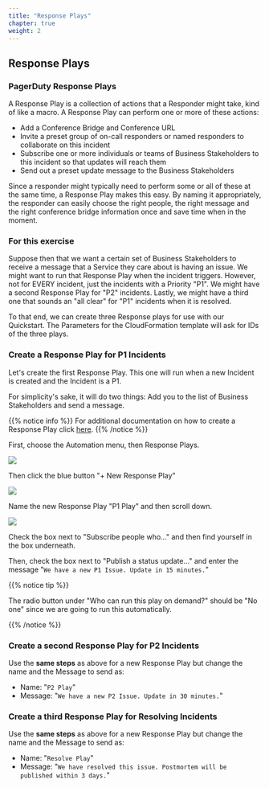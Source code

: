 ```yaml
---
title: "Response Plays"
chapter: true
weight: 2
---
```


## Response Plays

### PagerDuty Response Plays

A Response Play is a collection of actions that a Responder might take, kind of like a macro. A Response Play can perform one or more of these actions:

- Add a Conference Bridge and Conference URL
- Invite a preset group of on-call responders or named responders to collaborate on this incident
- Subscribe one or more individuals or teams of Business Stakeholders to this incident so that updates will reach them
- Send out a preset update message to the Business Stakeholders

Since a responder might typically need to perform some or all of these at the same time, a Response Play makes this easy.  By naming it appropriately, the responder can easily choose the right people, the right message and the right conference bridge information once and save time when in the moment.  

### For this exercise

Suppose then that we want a certain set of Business Stakeholders to receive a message that a Service they care about is having an issue. We might want to run that Response Play when the incident triggers. However, not for EVERY incident, just the incidents with a Priority "P1". We might have a second Response Play for "P2" incidents.  Lastly, we might have a third one that sounds an "all clear" for "P1" incidents when it is resolved.

To that end, we can create three Response plays for use with our Quickstart. The Parameters for the CloudFormation template will ask for IDs of the three plays.

### Create a Response Play for P1 Incidents

Let's create the first Response Play.  This one will run when a new Incident is created and the Incident is a P1.

For simplicity's sake, it will do two things: Add you to the list of Business Stakeholders and send a message.

{{% notice info %}}
For additional documentation on how to create a Response Play click [here](https://support.pagerduty.com/docs/response-automation#create-a-response-play).
{{% /notice %}}

First, choose the Automation menu, then Response Plays.

![](/images/resp_1.png)

Then click the blue button  "+ New Response Play"

![](/images/resp_2.png)

Name the new Response Play "P1 Play" and then scroll down.

![](/images/resp_3.png)

Check the box next to "Subscribe people who..." and then find yourself in the box underneath.

Then, check the box next to "Publish a status update..." and enter the message "`We have a new P1 Issue. Update in 15 minutes.`"

{{% notice tip %}}

The radio button under "Who can run this play on demand?" should be "No one" since we are going to run this automatically.

{{% /notice %}}

### Create a second Response Play for P2 Incidents

Use the __same steps__ as above for a new Response Play but change the name and the Message to send as:

- Name: "`P2 Play`"
- Message: "`We have a new P2 Issue. Update in 30 minutes.`"

### Create a third Response Play for Resolving Incidents

Use the __same steps__ as above for a new Response Play but change the name and the Message to send as:

- Name: "`Resolve Play`"
- Message: "`We have resolved this issue. Postmortem will be published within 3 days.`"


